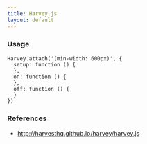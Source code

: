 ```yaml
---
title: Harvey.js
layout: default
---
```


### Usage

    Harvey.attach('(min-width: 600px)', {
      setup: function () {
      },
      on: function () {
      },
      off: function () {
      }
    })

### References

 * http://harvesthq.github.io/harvey/harvey.js

